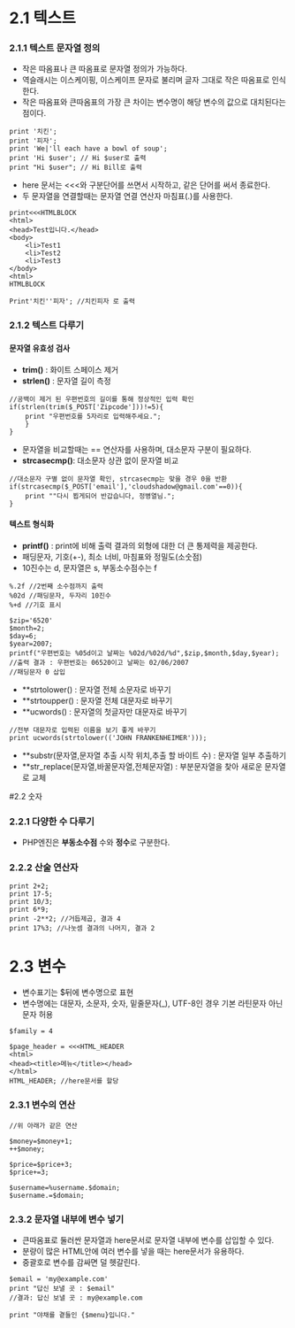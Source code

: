 # 2.1 텍스트

### 2.1.1 텍스트 문자열 정의
- 작은 따옴표나 큰 따옴표로 문자열 정의가 가능하다.
- 역슬래시는 이스케이핑, 이스케이프 문자로 불리며 글자 그대로 작은 따옴표로 인식한다.
- 작은 따옴표와 큰따옴표의 가장 큰 차이는 변수명이 해당 변수의 값으로 대치된다는 점이다.

~~~~
print '치킨';
print '피자';
print 'We|'ll each have a bowl of soup';
print 'Hi $user'; // Hi $user로 출력
print "Hi $user"; // Hi Bill로 출력
~~~~

- here 문서는 <<<와 구분단어를 쓰면서 시작하고, 같은 단어를 써서 종료한다.
- 두 문자열을 연결할때는 문자열 연결 연산자 마침표(.)를 사용한다.

~~~~
print<<<HTMLBLOCK
<html>
<head>Test입니다.</head>
<body>
	<li>Test1
	<li>Test2
	<li>Test3
</body>
<html>
HTMLBLOCK

Print'치킨''피자'; //치킨피자 로 출력
~~~~

### 2.1.2 텍스트 다루기
#### 문자열 유효성 검사

- **trim()** : 화이트 스페이스 제거
- **strlen()** : 문자열 길이 측정
~~~~
//공백이 제거 된 우편번호의 길이를 통해 정상적인 입력 확인
if(strlen(trim($_POST['Zipcode']))!=5){
	print "우편번호를 5자리로 입력해주세요.";
	}
} 
~~~~

- 문자열을 비교할때는 == 연산자를 사용하며, 대소문자 구분이 필요하다.
- **strcasecmp()**: 대소문자 상관 없이 문자열 비교

~~~~
//대소문자 구별 없이 문자열 확인, strcasecmp는 맞을 경우 0을 반환
if(strcasecmp($_POST['email'],'cloudshadow@gmail.com'==0)){
	print ""다시 뵙게되어 반갑습니다, 정병열님.";
}
~~~~

#### 텍스트 형식화

- **printf()** : print에 비해 출력 결과의 외형에 대한 더 큰 통제력을 제공한다.
- 패딩문자, 기호(+-), 최소 너비, 마침표와 정밀도(소숫점)
- 10진수는 d, 문자열은 s, 부동소수점수는 f
~~~~
%.2f //2번째 소수점까지 출력
%02d //패딩문자, 두자리 10진수
%+d //기호 표시
~~~~
~~~~
$zip='6520'
$month=2;
$day=6;
$year=2007;
printf("우편번호는 %05d이고 날짜는 %02d/%02d/%d",$zip,$month,$day,$year);
//출력 결과 : 우편번호는 06520이고 날짜는 02/06/2007
//패딩문자 0 삽입
~~~~

- **strtolower() : 문자열 전체 소문자로 바꾸기
- **strtoupper() : 문자열 전체 대문자로 바꾸기
- **ucwords() : 문자열의 첫글자만 대문자로 바꾸기

~~~~
//전부 대문자로 입력된 이름을 보기 좋게 바꾸기
print ucwords(strtolower(('JOHN FRANKENHEIMER')));
~~~~


- **substr(문자열,문자열 추출 시작 위치,추출 할 바이트 수) : 문자열 일부 추출하기
- **str_replace(문자열,바꿀문자열,전체문자열) : 부분문자열을 찾아 새로운 문자열로 교체

#2.2 숫자

### 2.2.1 다양한 수 다루기
- PHP엔진은 **부동소수점** 수와 **정수**로 구분한다.

### 2.2.2 산술 연산자

~~~~
print 2+2;
print 17-5;
print 10/3;
print 6*9;
print -2**2; //거듭제곱, 결과 4
print 17%3; //나눗셈 결과의 나머지, 결과 2
~~~~

# 2.3 변수

- 변수표기는 $뒤에 변수명으로 표현
- 변수명에는 대문자, 소문자, 숫자, 밑줄문자(_), UTF-8인 경우 기본 라틴문자 아닌 문자 허용
~~~~
$family = 4

$page_header = <<<HTML_HEADER
<html>
<head><title>메뉴</title></head>
</html>
HTML_HEADER; //here문서를 할당
~~~~

### 2.3.1 변수의 연산
~~~~
//위 아래가 같은 연산

$money=$money+1;
++$money;

$price=$price+3;
$price+=3;

$username=%username.$domain;
$username.=$domain;
~~~~

### 2.3.2 문자열 내부에 변수 넣기
- 큰따옴표로 둘러싼 문자열과 here문서로 문자열 내부에 변수를 삽입할 수 있다.
- 분량이 많은 HTML안에 여러 변수를 넣을 때는 here문서가 유용하다.
- 중괄호로 변수를 감싸면 덜 헷갈린다.
~~~~
$email = 'my@example.com'
print "답신 보낼 곳 : $email" 
//결과: 답신 보낼 곳 : my@example.com

print "야채를 곁들인 {$menu}입니다."
~~~~












